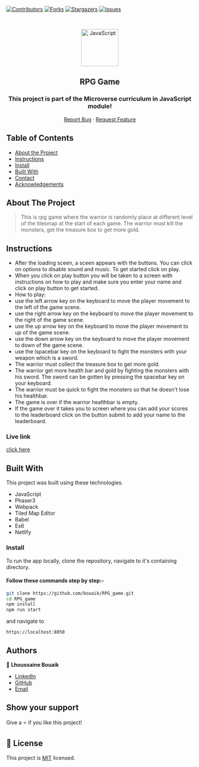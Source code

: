 <!--
*** Thanks for checking out this README Template. If you have a suggestion that would
*** make this better, please fork the repo and create a pull request or simply open
*** an issue with the tag "enhancement".
*** Thanks again! Now go create something AMAZING! :D
-->

<!-- PROJECT SHIELDS -->
<!--
*** I'm using markdown "reference style" links for readability.
*** Reference links are enclosed in brackets [ ] instead of parentheses ( ).
*** See the bottom of this document for the declaration of the reference variables
*** for contributors-url, forks-url, etc. This is an optional, concise syntax you may use.
*** https://www.markdownguide.org/basic-syntax/#reference-style-links
-->

[![Contributors][contributors-shield]][contributors-url]
[![Forks][forks-shield]][forks-url]
[![Stargazers][stars-shield]][stars-url]
[![Issues][issues-shield]][issues-url]

<!-- PROJECT LOGO -->

<br />
<p align="center">
  <a href="git@github.com:bouaik/RPG_game.git">
    <p align="center"> <img src="https://phaser.io/images/img.png" alt="JavaScript" width="100" height="100"> </p>
  </a>

  <h2 align="center">RPG Game</h2>
  <h3 align="center"> This project is part of the Microverse curriculum in JavaScript module! </h3>

  <p align="center">
    <a href="hhttps://github.com/bouaik/RPG_game/issues">Report Bug</a>
    · 
    <a href="https://github.com/bouaik/RPG_game/issues">Request Feature</a>
  </p>
</p>

<!-- TABLE OF CONTENTS -->

## Table of Contents

- [About the Project](#about-the-project)
- [Instructions](#Instructions)
- [Install](#Install)
- [Built With](#built-with)
- [Contact](#Authors)
- [Acknowledgements](#acknowledgements)

<!-- ABOUT THE PROJECT -->

## About The Project

> This is rpg game where the warrior is randomly place at different level of the tilesmap at the start of each game. The warrior must kill the monsters, get the treasure box to get more gold.

## Instructions

- After the loading sceen, a sceen appears with the buttons. You can click on options to disable sound and music. To get started click on play.
- When you click on play button you will be taken to a screen with instructions on how to play and make sure you enter your name and click on play button to get started.
- How to play:
- use the left arrow key on the keyboard to move the player movement to the left of the game scene.
- use the right arrow key on the keyboard to move the player movement to the right of the game scene.
- use the up arrow key on the keyboard to move the player movement to up of the game scene.
- use the down arrow key on the keyboard to move the player movement to down of the game scene.
- use the lspacebar key on the keyboard to fight the monsters with your weapon which is a sword.
- The warrior must collect the treasure box to get more gold.
- The warrior get more health bar and gold by fighting the monsters with his sword. The sword can be gotten by pressing the spacebar key on your keyboard.
- The warrior must be quick to fight the monsters so that he doesn't lose his healthbar.
- The game is over if the warrior healthbar is empty.
- If the game over it takes you to screen where you can add your scores to the leaderboard click on the button submit to add your name to the leaderboard.

### Live link

[click here]()

<!-- BUILD WITH -->

## Built With

This project was built using these technologies.

- JavaScript
- Phaser3
- Webpack
- Tiled Map Editor
- Babel
- Es6
- Netlify

### Install

To run the app locally, clone the repository, navigate to it's containing directory.

#### Follow these commands step by step:-

```bash
git clone https://github.com/bouaik/RPG_game.git
cd RPG_game
npm install
npm run start
```

and navigate to

```
https://localhost:8050
```

<!-- CONTACT -->

## Authors

👤 **Lhoussaine Bouaik**

- [LinkedIn](https://www.linkedin.com/in/lhoussainebouaik)
- [GitHub](https://github.com/bouaik)
- [Email](bouaik.lhou@gmail.com)

## Show your support

Give a ⭐️ if you like this project!

<!-- MARKDOWN LINKS & IMAGES -->
<!-- https://www.markdownguide.org/basic-syntax/#reference-style-links -->

[contributors-shield]: https://img.shields.io/github/contributors/bouaik/RPG_game.svg?style=flat-square
[contributors-url]: https://github.com/bouaik/RPG_game/graphs/contributors
[forks-shield]: https://img.shields.io/github/forks/bouaik/RPG_game.svg?style=flat-square
[forks-url]: https://github.com/jbouaik/RPG_game/network/members
[stars-shield]: https://img.shields.io/github/stars/bouaik/RPG_game.svg?style=flat-square
[stars-url]: https://github.com/bouaik/RPG_game/stargazers
[issues-shield]: https://img.shields.io/github/issues/bouaik/RPG_game.svg?style=flat-square
[issues-url]: https://github.com/bouaik/RPG_game/issues

## 📝 License

This project is [MIT](https://opensource.org/licenses/MIT) licensed.
